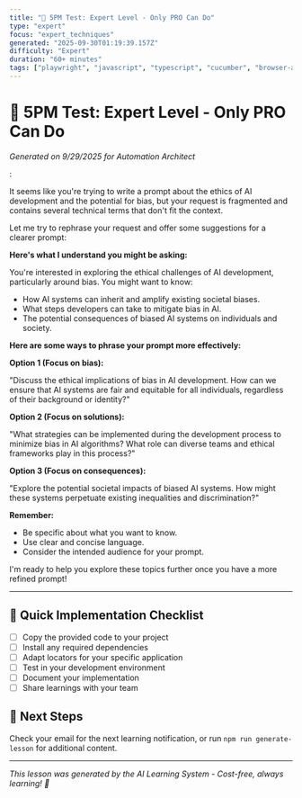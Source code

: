 ```yaml
---
title: "🚀 5PM Test: Expert Level - Only PRO Can Do"
type: "expert"
focus: "expert_techniques"
generated: "2025-09-30T01:19:39.157Z"
difficulty: "Expert"
duration: "60+ minutes"
tags: ["playwright", "javascript", "typescript", "cucumber", "browser-automation"]
---
```


# 🚀 5PM Test: Expert Level - Only PRO Can Do

*Generated on 9/29/2025 for Automation Architect*

:

It seems like you're trying to write a prompt about the ethics of AI development and the potential for bias, but your request is fragmented and contains several technical terms that don't fit the context.  

Let me try to rephrase your request and offer some suggestions for a clearer prompt:

**Here's what I understand you might be asking:**

You're interested in exploring the ethical challenges of AI development, particularly around bias. You might want to know:

* How AI systems can inherit and amplify existing societal biases.
* What steps developers can take to mitigate bias in AI.
* The potential consequences of biased AI systems on individuals and society.

**Here are some ways to phrase your prompt more effectively:**

**Option 1 (Focus on bias):**

"Discuss the ethical implications of bias in AI development. How can we ensure that AI systems are fair and equitable for all individuals, regardless of their background or identity?"

**Option 2 (Focus on solutions):**

"What strategies can be implemented during the development process to minimize bias in AI algorithms?  What role can diverse teams and ethical frameworks play in this process?"

**Option 3 (Focus on consequences):**

"Explore the potential societal impacts of biased AI systems. How might these systems perpetuate existing inequalities and discrimination?"

**Remember:**

* Be specific about what you want to know.
* Use clear and concise language.
* Consider the intended audience for your prompt. 


I'm ready to help you explore these topics further once you have a more refined prompt!

---

## 🚀 Quick Implementation Checklist

- [ ] Copy the provided code to your project
- [ ] Install any required dependencies
- [ ] Adapt locators for your specific application
- [ ] Test in your development environment
- [ ] Document your implementation
- [ ] Share learnings with your team

## 📧 Next Steps

Check your email for the next learning notification, or run `npm run generate-lesson` for additional content.

---

*This lesson was generated by the AI Learning System - Cost-free, always learning! 🎯*
